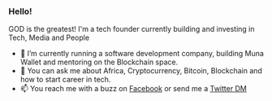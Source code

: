 ### Hello!
GOD is the greatest! I'm a tech founder currently building and investing in Tech, Media and People

- 🔭 I’m currently running a software development company, building Muna Wallet and mentoring on the Blockchain space.
- 💬 You can ask me about Africa, Cryptocurrency, Bitcoin, Blockchain and how to start career in tech.
- 📫 You reach me with a buzz on [Facebook](https://facebook.com/0chukwuka21) or send me a [Twitter DM](https://twitter.com/chukwuka021)


